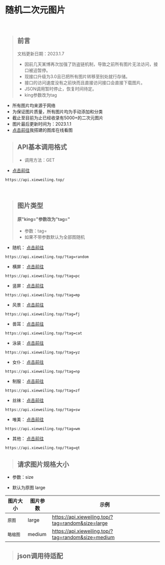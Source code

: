 # 随机二次元图片
<br>

>## 前言
> 文档更新日期：2023.1.7
>- 因前几天某博再次加强了防盗链机制，导致之前所有图片无法访问，接口被迫暂停。
>- 现接口升级为3.0且已把所有图片转移至别处就行存储。
>- 接口的访问速度没有之前快而且直接访问接口会直接下载图片。
>- JSON调用暂时停止，恢复时间待定。
>- king参数改为tag

- 所有图片均来源于网络
- 为保证图片质量，所有图片均为手动添加和分类
- 截止至目前为止已经收录有5000+的二次元图片
- 图片最后更新时间为：2023.1.1
- [点击前往](https://tuku.xieweiling.top/)我搭建的图库在线看图

>## API基本调用格式
>- 调用方法：GET

- [点击前往](https://api.xieweiling.top/) 

```HTTPS
https://api.xieweiling.top/
```
<br>

>## 图片类型
>#### 原"king="参数改为"tag="
>- 参数：tag=
>- 如果不带参数默认为全部图随机

- 随机： [点击前往](https://api.xieweiling.top/?tag=random) 

```HTTPS
https://api.xieweiling.top/?tag=random
```
<!--
- 最新： [点击前往](https://api.xieweiling.top/?tag=zx) 

```HTTPS
https://api.xieweiling.top/?tag=zx
```-->
- 横屏： [点击前往](https://api.xieweiling.top/?tag=pc) 

```HTTPS
https://api.xieweiling.top/?tag=pc
```
- 竖屏： [点击前往](https://api.xieweiling.top/?tag=mp)

```HTTPS
https://api.xieweiling.top/?tag=mp
```
- 风景： [点击前往](https://api.xieweiling.top/?tag=fj)

```HTTPS
https://api.xieweiling.top/?tag=fj
```
- 兽耳： [点击前往](https://api.xieweiling.top/?tag=cat) 

```HTTPS
https://api.xieweiling.top/?tag=cat
```
- 泳装： [点击前往](https://api.xieweiling.top/?tag=yz) 

```HTTPS
https://api.xieweiling.top/?tag=yz
```
- 女仆： [点击前往](https://api.xieweiling.top/?tag=np) 

```HTTPS
https://api.xieweiling.top/?tag=np
```
- 制服： [点击前往](https://api.xieweiling.top/?tag=zf) 

```HTTPS
https://api.xieweiling.top/?tag=zf
```
- 丝袜： [点击前往](https://api.xieweiling.top/?tag=sw) 

```HTTPS
https://api.xieweiling.top/?tag=sw
```
- 唯美： [点击前往](https://api.xieweiling.top/?tag=wm) 

```HTTPS
https://api.xieweiling.top/?tag=wm
```
- 其他： [点击前往](https://api.xieweiling.top/?tag=qt) 

```HTTPS
https://api.xieweiling.top/?tag=qt
```

>## 请求图片规格大小

- 参数：size

- 默认为原图 large

<table>
<thead>
<tr>
<th>图片大小</th>
<th>图片参数</th>
<th>示例</th>
</tr>
</thead>
<tbody><tr>
<td><code>原图</code></td>
<td>large</td>
<td><a href="https://api.xieweiling.top/?tag=random&size=large" target="_blank">https://api.xieweiling.top/?tag=random&size=large</a></td>
</tr>
<tr>
<td><code>略缩图</code></td>
<td>medium</td>
<td><a href="https://api.xieweiling.top/?tag=random&size=medium" target="_blank">https://api.xieweiling.top/?tag=random&size=medium</a></td>
</tr>
</tbody></table>

>## json调用待适配


<!--

>## JSON基础调用格式
>- type=json

- 示例： [点击前往](https://api.xieweiling.top/?tag=random&type=json) 
```HTTPS
https://api.xieweiling.top/?tag=random&type=json
```

- 返回格式:

```{"pic":"https:\/\/tva1.sinaimg.cn\/large\/008eUSAtgy1h3we4nb9sdj33vw230kjm.jpg"}```

>## JSON进阶格式
>- type=json1—10  

- 返回1到10张图（最高为10超出自动返图）

- 示例： [点击前往](https://api.xieweiling.top/?tag=random&type=json5) 
```HTTPS
https://api.xieweiling.top/?tag=random&type=json5
```
- 返回格式：
```
{
    "pic": [
        "https:\/\/tva1.sinaimg.cn\/large\/008eUSAtgy1h5fneir0akj31yv3hzkjm.jpg",
        "https:\/\/tva1.sinaimg.cn\/large\/008eUSAtgy1h5flerlmv5j317c22kb29.jpg",
        "https:\/\/tva1.sinaimg.cn\/large\/008eUSAtgy1h5fhespzdlj33jy4yo1l2.jpg",
        "https:\/\/tva1.sinaimg.cn\/large\/008eUSAtgy1h5fdriqh8gj31y00vihb6.jpg",
        "https:\/\/tva1.sinaimg.cn\/large\/008eUSAtgy1h5fkta1lfqj31c31y3ha6.jpg"
    ]
}
```
-->
